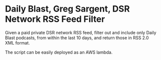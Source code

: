 # Daily Blast, Greg Sargent, DSR Network RSS Feed Filter

Given a paid private DSR network RSS feed, 
filter out and include only Daily Blast podcasts, 
from within the last 10 days,
and return those in RSS 2.0 XML format.

The script can be easily deployed as an AWS lambda. 
